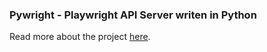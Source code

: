 ### Pywright - Playwright API Server writen in Python

Read more about the project [here](https://pywright.fly.dev).
